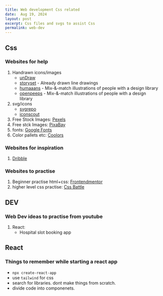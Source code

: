 ```yaml
---
title: Web development Css related
date:  Aug 19, 2024
layout: post
excerpt: Css files and svgs to assist Css
permalink: web-dev
---
```


## Css

### Websites for help

1. Handrawn icons/images
   - [unDraw](https://undraw.co/)
   - [storyset](https://storyset.com/) - Already drawn line drawings
   - [humaaans](https://www.humaaans.com/) - Mix-&-match illustrations of people with a design library
   - [openpeeps](https://www.openpeeps.com/) - Mix-&-match illustrations of people with a design library
2. svg/icons
   - [svgrepo](https://www.svgrepo.com/)
   - [iconscout](https://iconscout.com/)
3. Free Stock Images: [Pexels](https://www.pexels.com/)
4. Free stck Images: [PixaBay](https://pixabay.com/)
5. fonts: [Google Fonts](https://fonts.google.com/)
6. Color pallets etc: [Coolors](https://coolors.co/)

### Websites for inspiration

1. [Dribble](https://dribbble.com/)

### Websites to practise

1. Beginner practise html+css: [Frontendmentor](https://www.frontendmentor.io/)
2. higher level css practise: [Css Battle](https://cssbattle.dev/)

## DEV

### Web Dev ideas to practise from youtube

1. React:
   - Hospital slot booking app

## React

### Things to remember while starting a react app

- `npx create-react-app`
- use `tailwind` for css
- search for libraries. dont make things from scratch.
- divide code into componenets.
